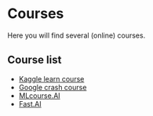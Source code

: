# Courses

Here you will find several (online) courses.

## Course list

- [Kaggle learn course](https://www.kaggle.com/learn/overview)
- [Google crash course](https://developers.google.com/machine-learning/crash-course/)
- [MLcourse.AI](https://mlcourse.ai)
- [Fast.AI](https://fast.ai)

